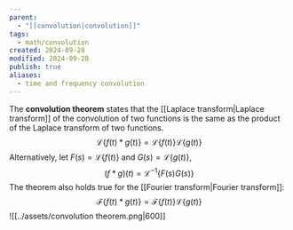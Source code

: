 ```yaml
---
parent:
  - "[[convolution|convolution]]"
tags:
  - math/convolution
created: 2024-09-28
modified: 2024-09-28
publish: true
aliases:
  - time and frequency convolution
---
```

The **convolution theorem** states that the [[Laplace transform|Laplace transform]] of the convolution of two functions is the same as the product of the Laplace transform of two functions.
$$
\mathcal{L}\{f(t) * g(t)\} = \mathcal{L}\{f(t)\} \mathcal{L}\{g(t)\}
$$
Alternatively, let $F(s) = \mathcal{L}\{f(t)\}$ and $G(s) = \mathcal{L}\{g(t)\}$,
$$
(f * g)(t) = \mathcal{L}^{-1}\{F(s) G(s)\}
$$
The theorem also holds true for the [[Fourier transform|Fourier transform]]:
$$\mathcal{F}\{ f(t) * g(t) \} = \mathcal{F}\{ f(t) \} \mathcal{L}\{ g(t) \}$$
![[../assets/convolution theorem.png|600]]
